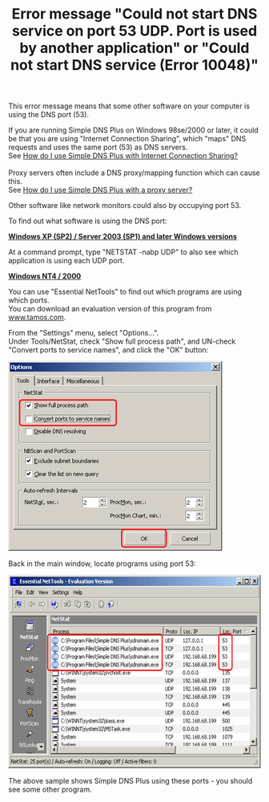 ﻿---
title: Error message "Could not start DNS service on <ip-address> port 53 UDP. Port is used by another application" or "Could not start DNS service (Error 10048)"
category: 14
frontpage: false
comments: true
refs: 46
created-utc: 2019-01-01
modified-utc: 2019-01-01
---
<p>This error message means that some other software on your computer is using the DNS port (53). </p>
<p>If you are running Simple DNS Plus on Windows 98se/2000 or later, it could be that you are using "Internet Connection Sharing", which "maps" DNS requests and uses the same port (53) as DNS servers.<br />
See <a href="/kb/132/using-simple-dns-plus-with-internet-connection-sharing-ics">How do I use Simple DNS Plus with Internet Connection Sharing?</a><br />
<br />
Proxy servers often include a DNS proxy/mapping function which can cause this.<br />
See <a href="/kb/56/how-do-i-use-simple-dns-plus-with-a-proxy-server">How do I use Simple DNS Plus with a proxy server?</a></p>
<p>Other software like network monitors could also by occupying port 53.</p>
<p>To find out what software is using the DNS port:</p>
<p>
<strong>
<span style="text-decoration: underline;">Windows XP (SP2) / Server 2003 (SP1) and later Windows versions</span>
</strong>
</p>
<p>At a command prompt, type "NETSTAT -nabp UDP" to also see which application is using each UDP port. </p>
<p>
<strong>
<span style="text-decoration: underline;">Windows NT4 / 2000</span>
</strong>
</p>
<p>You can use "Essential NetTools" to find out which programs are using which ports.<br />
You can download an evaluation version of this program from <a href="http://www.tamos.com/" target="_blank">www.tamos.com</a>.</p>
<p>From the "Settings" menu, select "Options...".<br />
Under Tools/NetStat, check "Show full process path", and UN-check "Convert ports to service names", and click the "OK" button:</p>
<p> <img height="378" src="img/47/1.png" width="427" /></p>
<p>Back in the main window, locate programs using port 53:</p>
<p> <img height="385" src="img/47/2.png" width="588" /></p>
<p>The above sample shows Simple DNS Plus using these ports - you should see some other program.</p>